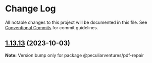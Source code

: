 # Change Log

All notable changes to this project will be documented in this file.
See [Conventional Commits](https://conventionalcommits.org) for commit guidelines.

## [1.13.13](https://github.com/PeculiarVentures/pdf/compare/v1.13.12...v1.13.13) (2023-10-03)

**Note:** Version bump only for package @peculiarventures/pdf-repair
